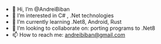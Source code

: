 - 👋 Hi, I’m @AndreiBiban
- 👀 I’m interested in C# , .Net technologies
- 🌱 I’m currently learning .Net8, Android, Rust 
- 💞️ I’m looking to collaborate on: porting programs to .Net8
- 📫 How to reach me: andreibiban@gmail.com

<!---
AndreiBiban/AndreiBiban is a ✨ special ✨ repository because its `README.md` (this file) appears on your GitHub profile.
You can click the Preview link to take a look at your changes.
--->
